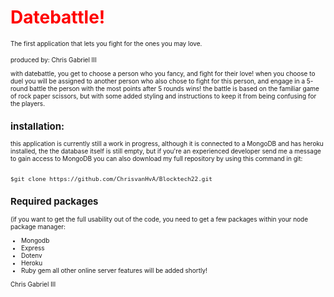 # <span style="color:red">Datebattle!</span>
 <font size="1">The first application that lets you fight for the ones you may love.

produced by:
Chris Gabriel III

with datebattle, you get to choose a person who you fancy, and fight for their love! when you choose to duel
you will be assigned to another person who also chose to fight for this person, and engage in a 5-round battle
the person with the most points after 5 rounds wins!
the battle is based on the familiar game of rock paper scissors, but with some added styling and instructions
to keep it from being confusing for the players.

## installation:
this application is currently still a work in progress, although it is connected to a MongoDB and has heroku installed, the the database itself is still empty, but if you're an experienced developer send me a message to gain access to MongoDB
you can also download my full repository by using this command in git:
```

$git clone https://github.com/ChrisvanHvA/Blocktech22.git
``` 
## Required packages
(if you want to get the full usability out of the code, you need to get a few packages within your node package manager:

- Mongodb
- Express
- Dotenv
- Heroku
- Ruby gem
all other online server features will be added shortly!

Chris Gabriel III
